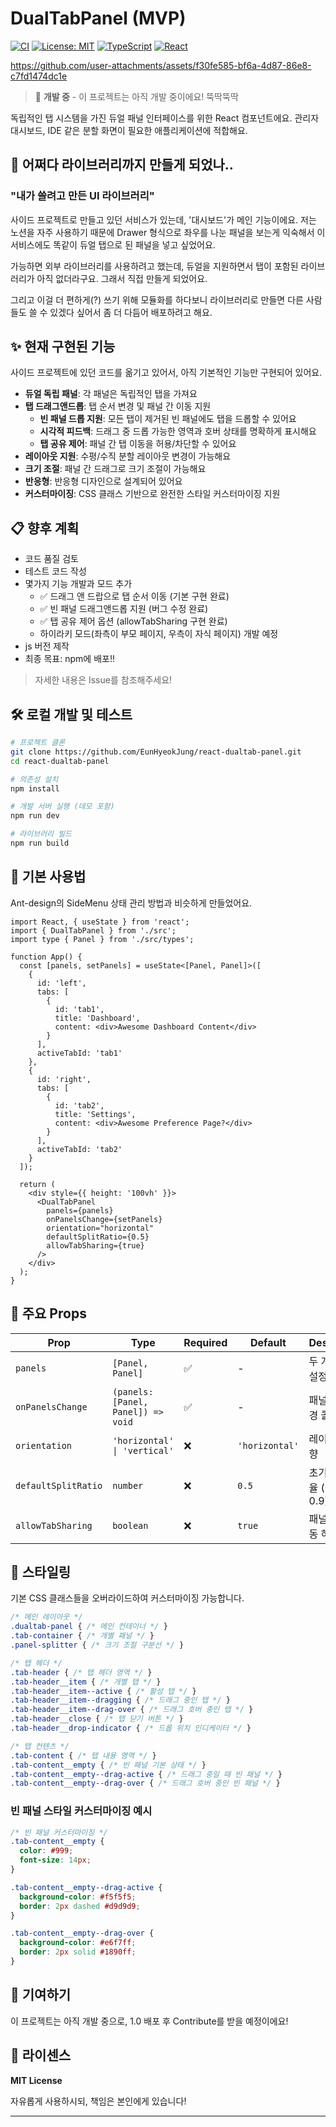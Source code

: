 # DualTabPanel (MVP)

[![CI](https://github.com/EunHyeokJung/react-dualtab-panel/workflows/CI/badge.svg)](https://github.com/EunHyeokJung/react-dualtab-panel/actions)
[![License: MIT](https://img.shields.io/badge/License-MIT-yellow.svg)](https://opensource.org/licenses/MIT)
[![TypeScript](https://img.shields.io/badge/%3C%2F%3E-TypeScript-%230074c1.svg)](https://www.typescriptlang.org/)
[![React](https://img.shields.io/badge/-React-61DAFB?logo=react&logoColor=white)](https://reactjs.org/)

https://github.com/user-attachments/assets/f30fe585-bf6a-4d87-86e8-c7fd1474dc1e

> 🚧 **개발 중** - 이 프로젝트는 아직 개발 중이에요! 뚝딱뚝딱

독립적인 탭 시스템을 가진 듀얼 패널 인터페이스를 위한 React 컴포넌트에요. 관리자 대시보드, IDE 같은 분할 화면이 필요한 애플리케이션에 적합해요.


## 🧐 어쩌다 라이브러리까지 만들게 되었나..

### "내가 쓸려고 만든 UI 라이브러리"

사이드 프로젝트로 만들고 있던 서비스가 있는데, '대시보드'가 메인 기능이에요. 저는 노션을 자주 사용하기 때문에 Drawer 형식으로 좌우를 나눈 패널을 보는게 익숙해서 이 서비스에도 똑같이 듀얼 탭으로 된 패널을 넣고 싶었어요.

가능하면 외부 라이브러리를 사용하려고 했는데, 듀얼을 지원하면서 탭이 포함된 라이브러리가 아직 없더라구요. 그래서 직접 만들게 되었어요.

그리고 이걸 더 편하게(?) 쓰기 위해 모듈화를 하다보니 라이브러리로 만들면 다른 사람들도 쓸 수 있겠다 싶어서 좀 더 다듬어 배포하려고 해요.

## ✨ 현재 구현된 기능

사이드 프로젝트에 있던 코드를 옮기고 있어서, 아직 기본적인 기능만 구현되어 있어요.

- **듀얼 독립 패널**: 각 패널은 독립적인 탭을 가져요
- **탭 드래그앤드롭**: 탭 순서 변경 및 패널 간 이동 지원
  - **빈 패널 드롭 지원**: 모든 탭이 제거된 빈 패널에도 탭을 드롭할 수 있어요
  - **시각적 피드백**: 드래그 중 드롭 가능한 영역과 호버 상태를 명확하게 표시해요
  - **탭 공유 제어**: 패널 간 탭 이동을 허용/차단할 수 있어요
- **레이아웃 지원**: 수평/수직 분할 레이아웃 변경이 가능해요
- **크기 조절**: 패널 간 드래그로 크기 조절이 가능해요
- **반응형**: 반응형 디자인으로 설계되어 있어요
- **커스터마이징**: CSS 클래스 기반으로 완전한 스타일 커스터마이징 지원

## 📋 향후 계획

- 코드 품질 검토
- 테스트 코드 작성
- 몇가지 기능 개발과 모드 추가
  - ✅ 드래그 앤 드랍으로 탭 순서 이동 (기본 구현 완료)
  - ✅ 빈 패널 드래그앤드롭 지원 (버그 수정 완료)
  - ✅ 탭 공유 제어 옵션 (allowTabSharing 구현 완료)
  - 하이라키 모드(좌측이 부모 페이지, 우측이 자식 페이지) 개발 예정
- js 버전 제작
- 최종 목표: npm에 배포!!

> 자세한 내용은 Issue를 참조해주세요!

## 🛠 로컬 개발 및 테스트

```bash
# 프로젝트 클론
git clone https://github.com/EunHyeokJung/react-dualtab-panel.git
cd react-dualtab-panel

# 의존성 설치
npm install

# 개발 서버 실행 (데모 포함)
npm run dev

# 라이브러리 빌드
npm run build
```

## 🚀 기본 사용법

Ant-design의 SideMenu 상태 관리 방법과 비슷하게 만들었어요.

```tsx
import React, { useState } from 'react';
import { DualTabPanel } from './src';
import type { Panel } from './src/types';

function App() {
  const [panels, setPanels] = useState<[Panel, Panel]>([
    {
      id: 'left',
      tabs: [
        { 
          id: 'tab1', 
          title: 'Dashboard', 
          content: <div>Awesome Dashboard Content</div> 
        }
      ],
      activeTabId: 'tab1'
    },
    {
      id: 'right',
      tabs: [
        { 
          id: 'tab2', 
          title: 'Settings', 
          content: <div>Awesome Preference Page?</div> 
        }
      ],
      activeTabId: 'tab2'
    }
  ]);

  return (
    <div style={{ height: '100vh' }}>
      <DualTabPanel
        panels={panels}
        onPanelsChange={setPanels}
        orientation="horizontal"
        defaultSplitRatio={0.5}
        allowTabSharing={true}
      />
    </div>
  );
}
```

## 📖 주요 Props

| Prop | Type | Required | Default | Description |
|------|------|----------|---------|-------------|
| `panels` | `[Panel, Panel]` | ✅ | - | 두 개 패널의 설정 배열 |
| `onPanelsChange` | `(panels: [Panel, Panel]) => void` | ✅ | - | 패널 상태 변경 콜백 |
| `orientation` | `'horizontal' \| 'vertical'` | ❌ | `'horizontal'` | 레이아웃 방향 |
| `defaultSplitRatio` | `number` | ❌ | `0.5` | 초기 분할 비율 (0.1 - 0.9) |
| `allowTabSharing` | `boolean` | ❌ | `true` | 패널 간 탭 이동 허용 여부 |

## 🎨 스타일링

기본 CSS 클래스들을 오버라이드하여 커스터마이징 가능합니다.

```css
/* 메인 레이아웃 */
.dualtab-panel { /* 메인 컨테이너 */ }
.tab-container { /* 개별 패널 */ }
.panel-splitter { /* 크기 조절 구분선 */ }

/* 탭 헤더 */
.tab-header { /* 탭 헤더 영역 */ }
.tab-header__item { /* 개별 탭 */ }
.tab-header__item--active { /* 활성 탭 */ }
.tab-header__item--dragging { /* 드래그 중인 탭 */ }
.tab-header__item--drag-over { /* 드래그 호버 중인 탭 */ }
.tab-header__close { /* 탭 닫기 버튼 */ }
.tab-header__drop-indicator { /* 드롭 위치 인디케이터 */ }

/* 탭 컨텐츠 */
.tab-content { /* 탭 내용 영역 */ }
.tab-content__empty { /* 빈 패널 기본 상태 */ }
.tab-content__empty--drag-active { /* 드래그 중일 때 빈 패널 */ }
.tab-content__empty--drag-over { /* 드래그 호버 중인 빈 패널 */ }
```

### 빈 패널 스타일 커스터마이징 예시

```css
/* 빈 패널 커스터마이징 */
.tab-content__empty {
  color: #999;
  font-size: 14px;
}

.tab-content__empty--drag-active {
  background-color: #f5f5f5;
  border: 2px dashed #d9d9d9;
}

.tab-content__empty--drag-over {
  background-color: #e6f7ff;
  border: 2px solid #1890ff;
}
```

## 🤝 기여하기

이 프로젝트는 아직 개발 중으로, 1.0 배포 후 Contribute를 받을 예정이에요!

## 📝 라이센스

**MIT License**

자유롭게 사용하시되, 책임은 본인에게 있습니다!

---
